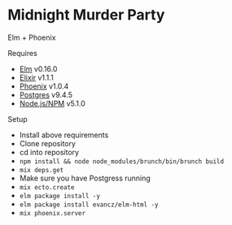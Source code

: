 # Midnight Murder Party
Elm + Phoenix

Requires
- [Elm](http://elm-lang.org/install) v0.16.0
- [Elixir](http://elixir-lang.org/install.html) v1.1.1
- [Phoenix](http://www.phoenixframework.org/docs/installation) v1.0.4
- [Postgres](http://www.postgresql.org/download/) v9.4.5
- [Node.js/NPM](https://nodejs.org/en/) v5.1.0

Setup
- Install above requirements
- Clone repository
- cd into repository
- `npm install && node node_modules/brunch/bin/brunch build`
- `mix deps.get`
- Make sure you have Postgress running
- `mix ecto.create`
- `elm package install -y`
- `elm package install evancz/elm-html -y`
- `mix phoenix.server`
